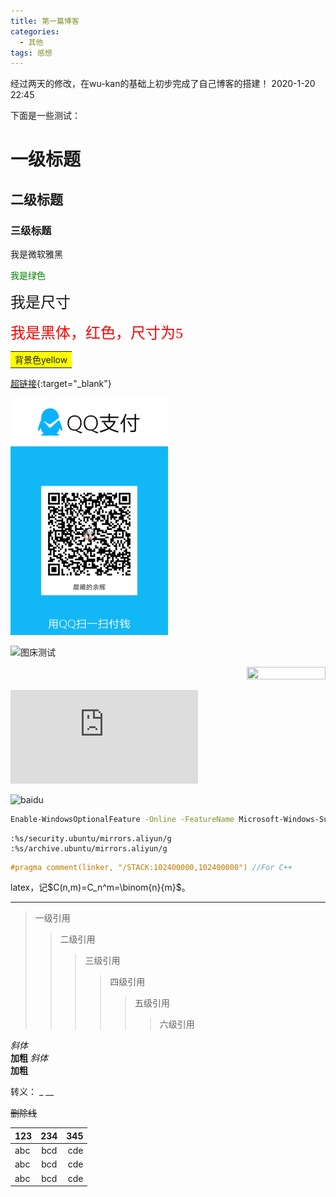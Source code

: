 ```yaml
---
title: 第一篇博客
categories:
  - 其他
tags: 感想
---
```

经过两天的修改，在wu-kan的基础上初步完成了自己博客的搭建！
2020-1-20 22:45

下面是一些测试：

# 一级标题
## 二级标题
### 三级标题

<font face="微软雅黑">我是微软雅黑</font>

<font color=#008000>我是绿色</font>

<font size=5>我是尺寸</font>

<font face="黑体" color=red size=5>我是黑体，红色，尺寸为5</font>

<table><tr><td bgcolor=yellow>背景色yellow</td></tr></table>

[超链接](https://sakuratj.github.io/){:target="\_blank"}

<img src="/public/image/qqpay.jpg" width="50%" height="50%">

![图床测试](https://i.loli.net/2020/01/21/clvtn6IfOw7sZU1.jpg)

<div align=right><img src="https://i.loli.net/2020/01/21/clvtn6IfOw7sZU1.jpg" width="50%" height="50%"></div>

![附件测试](http://120.79.94.169/index.php?user/publicLink&fid=066aht64b0RGZzCZvlrQT2zddHLBMfbvY8dKBbj54cu4fKklUcBirhrFT_jzhoOs2qNCRuOpLM70zyJzLxPoM8PIejCIt1_xAYa6CQGSGulR9qNo_uyxlKfsWNYus5-a_QQV71Q&file_name=/photo.png)

![baidu](http://www.baidu.com/img/bdlogo.gif "百度logo")  

```bash
Enable-WindowsOptionalFeature -Online -FeatureName Microsoft-Windows-Subsystem-Linux
```
```vim
:%s/security.ubuntu/mirrors.aliyun/g
:%s/archive.ubuntu/mirrors.aliyun/g
```
```cpp
#pragma comment(linker, "/STACK:102400000,102400000") //For C++
```
latex，记$C(n,m)=C_n^m=\binom{n}{m}$。

------

> 一级引用
>> 二级引用
>>> 三级引用
>>>> 四级引用
>>>>> 五级引用
>>>>>> 六级引用

*斜体*    
**加粗**
_斜体_   
 __加粗__
 
 转义：
 \_
 \_\_
 
 ~~删除线~~
 
 123|234|345
:-|:-:|-:
abc|bcd|cde
abc|bcd|cde
abc|bcd|cde

 